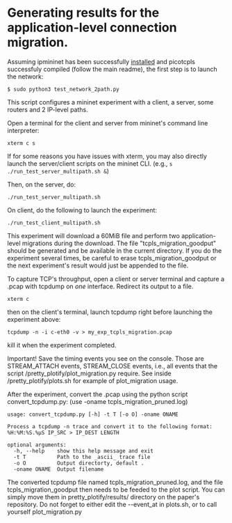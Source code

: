 # Generating results for the application-level connection migration.

Assuming ipmininet has been successfully [installed](https://ipmininet.readthedocs.io/en/latest/install.html) and picotcpls successfuly compiled (follow the main readme), the first step is to launch the network:

```
$ sudo python3 test_network_2path.py  
```

This script configures a mininet experiment with a client, a server, some routers and 2 IP-level paths. 

Open a terminal for the client and server from mininet's command line interpreter:

```
xterm c s
```

If for some reasons you have issues with xterm, you may also directly
launch the server/client scripts on the mininet CLI. (e.g., `s
./run_test_server_multipath.sh &`)

Then, on the server, do:

```
./run_test_server_multipath.sh
```

On client, do the following to launch the experiment:

```
./run_test_client_multipath.sh
```

This experiment will download a 60MiB file and perform two
application-level migrations during the download. The file
"tcpls_migration_goodput" should be generated and be available in the
current directory. If you do the experiment several times, be careful to
erase tcpls_migration_goodput or the next experiment's result would just
be appended to the file.

To capture TCP's throughput, open a client or server terminal and
capture a .pcap with tcpdump on _one_ interface. Redirect its output to
a file.

```
xterm c
```
then on the client's terminal, launch tcpdump right before launching the
experiment above:

```
tcpdump -n -i c-eth0 -v > my_exp_tcpls_migration.pcap
```

kill it when the experiment completed.

Important! Save the timing events you see on the console. Those are
STREAM_ATTACH events, STREAM_CLOSE events, i.e., all events that the
script /pretty_plotify/plot_migration.py require. See
inside /pretty_plotify/plots.sh for example of plot_migration usage.


After the experiment, convert the .pcap using the python script convert_tcpdump.py: (use -oname tcpls_migration_pruned.log)

```
usage: convert_tcpdump.py [-h] -t T [-o O] -oname ONAME

Process a tcpdump -n trace and convert it to the following format: %H:%M:%S.%µS IP_SRC > IP_DEST LENGTH

optional arguments:
  -h, --help    show this help message and exit
  -t T          Path to the _ascii_ trace file
  -o O          Output directorty, default .
  -oname ONAME  Output filename
```

The converted tcpdump file named tcpls_migration_pruned.log, and the
file tcpls_migration_goodput then needs to be feeded to the plot script.
You can simply move them in pretty_plotify/results/ directory on the
paper's repository. Do not forget to either edit the --event_at in
plots.sh, or to call yourself plot_migration.py


